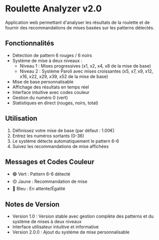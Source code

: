 # Roulette Analyzer v2.0

Application web permettant d'analyser les résultats de la roulette et de fournir des recommandations de mises basées sur les patterns détectés.

## Fonctionnalités

- Détection de pattern 6 rouges / 6 noirs
- Système de mise à deux niveaux :
    - Niveau 1 : Mises progressives (x1, x2, x4, x8 de la mise de base)
    - Niveau 2 : Système Paroli avec mises croissantes (x5, x7, x9, x12, x16, x22, x29, x39, x52 de la mise de base)
- Mise de base personnalisable
- Affichage des résultats en temps réel
- Interface intuitive avec codes couleur
- Gestion du numéro 0 (vert)
- Statistiques en direct (rouges, noirs, total)

## Utilisation

1. Définissez votre mise de base (par défaut : 1.00€)
2. Entrez les numéros sortants (0-36)
3. Le système détecte automatiquement le pattern 6-6
4. Suivez les recommandations de mise affichées

## Messages et Codes Couleur

- 🟢 Vert : Pattern 6-6 détecté
- 🟡 Jaune : Recommandation de mise
- 🔵 Bleu : En attente/Égalité

## Notes de Version
- Version 1.0 : Version stable avec gestion complète des patterns et du système de mises à deux niveaux
- Interface utilisateur intuitive et informative
- Version 2.0.0 : Ajout du système de mise personnalisable